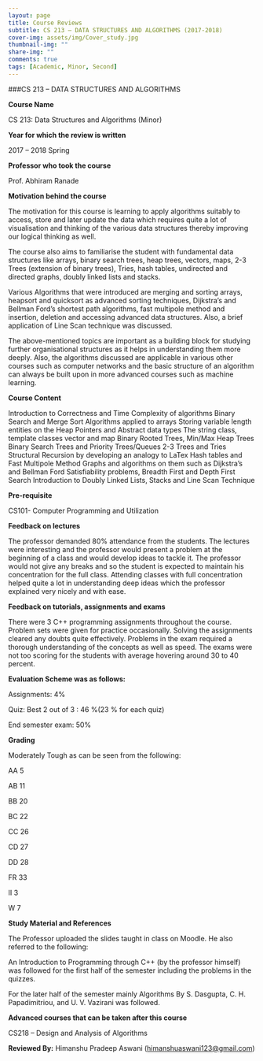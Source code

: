 ```yaml
---
layout: page
title: Course Reviews
subtitle: CS 213 – DATA STRUCTURES AND ALGORITHMS (2017-2018)
cover-img: assets/img/Cover_study.jpg
thumbnail-img: ""
share-img: ""
comments: true
tags: [Academic, Minor, Second]
---
```


###CS 213 – DATA STRUCTURES AND ALGORITHMS

**Course Name**

CS 213: Data Structures and Algorithms (Minor)

**Year for which the review is written** 

2017 – 2018 Spring

**Professor who took the course**

Prof. Abhiram Ranade

**Motivation behind the course**

The motivation for this course is learning to apply algorithms suitably to access, store and later update the data which requires quite a lot of visualisation and thinking of the various data structures thereby improving our logical thinking as well.

The course also aims to familiarise the student with fundamental data structures like arrays, binary search trees, heap trees, vectors, maps, 2-3 Trees (extension of binary trees), Tries, hash tables, undirected and directed graphs, doubly linked lists and stacks.

Various Algorithms that were introduced are merging and sorting arrays, heapsort and quicksort as advanced sorting techniques, Dijkstra’s and Bellman Ford’s shortest path algorithms, fast multipole method and insertion, deletion and accessing advanced data structures. Also, a brief application of Line Scan technique was discussed.

The above-mentioned topics are important as a building block for studying further organisational structures as it helps in understanding them more deeply. Also, the algorithms discussed are applicable in various other courses such as computer networks and the basic structure of an algorithm can always be built upon in more advanced courses such as machine learning.

**Course Content**

Introduction to Correctness and Time Complexity of algorithms
Binary Search and Merge Sort Algorithms applied to arrays
Storing variable length entities on the Heap
Pointers and Abstract data types
The string class, template classes vector and map
Binary Rooted Trees, Min/Max Heap Trees
Binary Search Trees and Priority Trees/Queues
2-3 Trees and Tries
Structural Recursion by developing an analogy to LaTex
Hash tables and Fast Multipole Method
Graphs and algorithms on them such as Dijkstra’s and Bellman Ford
Satisfiability problems, Breadth First and Depth First Search
Introduction to Doubly Linked Lists, Stacks and Line Scan Technique

**Pre-requisite**

CS101- Computer Programming and Utilization

**Feedback on lectures**

The professor demanded 80% attendance from the students. The lectures were interesting and the professor would present a problem at the beginning of a class and would develop ideas to tackle it. The professor would not give any breaks and so the student is expected to maintain his concentration for the full class. Attending classes with full concentration helped quite a lot in understanding deep ideas which the professor explained very nicely and with ease.

**Feedback on tutorials, assignments and exams**

There were 3 C++ programming assignments throughout the course. Problem sets were given for practice occasionally. Solving the assignments cleared any doubts quite effectively. Problems in the exam required a thorough understanding of the concepts as well as speed. The exams were not too scoring for the students with average hovering around 30 to 40 percent.

**Evaluation Scheme was as follows:**

Assignments: 4%

Quiz: Best 2 out of 3 : 46 %(23 % for each quiz)

End semester exam: 50%

**Grading**

 

Moderately Tough as can be seen from the following:

AA    5

AB    11

BB    20

BC    22

CC    26

CD    27

DD    28

FR    33

II    3

W    7

 

**Study Material and References**

The Professor uploaded the slides taught in class on Moodle. He also referred to the following:

An Introduction to Programming through C++ (by the professor himself) was followed for the first half of the semester including the problems in the quizzes.

For the later half of the semester mainly Algorithms By S. Dasgupta, C. H. Papadimitriou, and U. V. Vazirani was followed.

**Advanced courses that can be taken after this course**

CS218 – Design and Analysis of Algorithms

**Reviewed By:** Himanshu Pradeep Aswani (himanshuaswani123@gmail.com)
